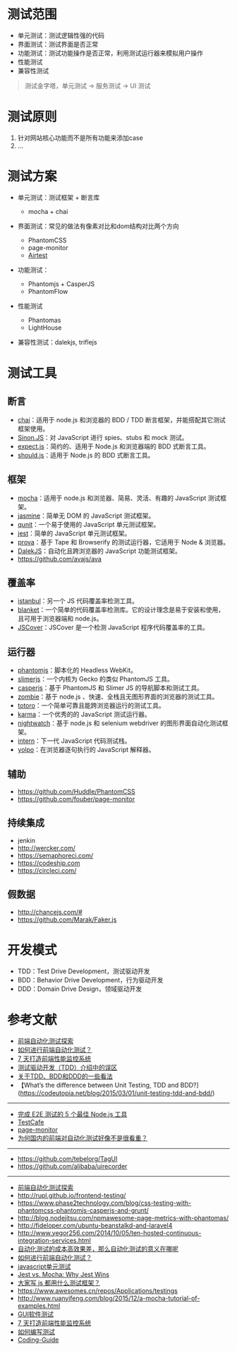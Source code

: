 # 测试范围
- 单元测试：测试逻辑性强的代码
- 界面测试：测试界面是否正常
- 功能测试：测试功能操作是否正常，利用测试运行器来模拟用户操作
- 性能测试
- 兼容性测试

> 测试金字塔，单元测试 -> 服务测试 -> UI 测试

# 测试原则
1. 针对网站核心功能而不是所有功能来添加case
2. ...

# 测试方案
- 单元测试：测试框架 + 断言库

    - mocha + chai

- 界面测试：常见的做法有像素对比和dom结构对比两个方向

    - PhantomCSS
    - page-monitor
    - [Airtest](https://github.com/AirtestProject/Airtest)

- 功能测试：

    - Phantomjs + CasperJS
    - PhantomFlow

- 性能测试

    - Phantomas
    - LightHouse

- 兼容性测试：dalekjs, triflejs


# 测试工具
## 断言
- [chai](https://github.com/chaijs/chai)：适用于 node.js 和浏览器的 BDD / TDD 断言框架，并能搭配其它测试框架使用。
- [Sinon.JS](https://github.com/sinonjs/sinon)：对 JavaScript 进行 spies、stubs 和 mock 测试。
- [expect.js](https://github.com/Automattic/expect.js)：简约的、适用于 Node.js 和浏览器端的 BDD 式断言工具。
- [should.js](https://github.com/tj/should.js)：适用于 Node.js 的 BDD 式断言工具。

## 框架
- [mocha](https://github.com/mochajs/mocha)：适用于 node.js 和浏览器、简易、灵活、有趣的 JavaScript 测试框架。
- [jasmine](https://github.com/jasmine/jasmine)：简单无 DOM 的 JavaScript 测试框架。
- [qunit](https://github.com/jquery/qunit)：一个易于使用的 JavaScript 单元测试框架。
- [jest](https://github.com/facebook/jest)：简单的 JavaScript 单元测试框架。
- [prova](https://github.com/azer/prova)：基于 Tape 和 Browserify 的测试运行器，它适用于 Node & 浏览器。
- [DalekJS](https://github.com/dalekjs/dalek)：自动化且跨浏览器的 JavaScript 功能测试框架。
- https://github.com/avajs/ava

## 覆盖率
- [istanbul](https://github.com/gotwarlost/istanbul)：另一个 JS 代码覆盖率检测工具。
- [blanket](https://github.com/alex-seville/blanket)：一个简单的代码覆盖率检测库。它的设计理念是易于安装和使用，且可用于浏览器端和 node.js。
- [JSCover](https://github.com/tntim96/JSCover)：JSCover 是一个检测 JavaScript 程序代码覆盖率的工具。

## 运行器
- [phantomjs](https://github.com/ariya/phantomjs)：脚本化的 Headless WebKit。
- [slimerjs](https://github.com/laurentj/slimerjs)：一个内核为 Gecko 的类似 PhantomJS 工具。
- [casperjs](https://github.com/n1k0/casperjs)：基于 PhantomJS 和 Slimer JS 的导航脚本和测试工具。
- [zombie](https://github.com/assaf/zombie)：基于 node.js 、快速、全栈且无图形界面的浏览器的测试工具。
- [totoro](https://github.com/totorojs/totoro)：一个简单可靠且能跨浏览器运行的测试工具。
- [karma](https://github.com/karma-runner/karma)：一个优秀的的 JavaScript 测试运行器。
- [nightwatch](https://github.com/nightwatchjs/nightwatch)：基于 node.js 和 selenium webdriver 的图形界面自动化测试框架。
- [intern](https://github.com/theintern/intern)：下一代 JavaScript 代码测试栈。
- [yolpo](http://www.yolpo.com/)：在浏览器逐句执行的 JavaScript 解释器。

## 辅助
- https://github.com/Huddle/PhantomCSS
- https://github.com/fouber/page-monitor

## 持续集成
- jenkin
- http://wercker.com/
- https://semaphoreci.com/
- https://codeship.com
- https://circleci.com/

## 假数据

- http://chancejs.com/#
- https://github.com/Marak/Faker.js


# 开发模式
- TDD：Test Drive Development，测试驱动开发
- BDD：Behavior Drive Development，行为驱动开发
- DDD：Domain Drive Design，领域驱动开发

# 参考文献
- [前端自动化测试探索](http://fex.baidu.com/blog/2015/07/front-end-test/)
- [如何进行前端自动化测试？](https://www.zhihu.com/question/29922082)
- [7 天打造前端性能监控系统](http://fex.baidu.com/blog/2014/05/build-performance-monitor-in-7-days/)
- [测试驱动开发（TDD）介绍中的误区](http://blog.jobbole.com/64431/)
- [关于TDD、BDD和DDD的一些看法](http://www.cnblogs.com/ustbwuyi/archive/2012/10/26/2741223.html)
- 【What’s the difference between Unit Testing, TDD and BDD?](https://codeutopia.net/blog/2015/03/01/unit-testing-tdd-and-bdd/)
---

- [完成 E2E 测试的 5 个最佳 Node.js 工具](https://medium.com/@adrian_lewis/top-5-most-rated-node-js-frameworks-for-end-to-end-web-testing-f8ebca4e5d44#.vk449a1r5)
- [TestCafe](https://zhuanlan.zhihu.com/p/25973163)
- [page-monitor](https://github.com/fouber/page-monitor)
- [为何国内的前端对自动化测试好像不是很看重？](https://www.zhihu.com/question/57415062)

---

- https://github.com/tebelorg/TagUI
- https://github.com/alibaba/uirecorder

---

- [前端自动化测试探索](http://fex.baidu.com/blog/2015/07/front-end-test/)
- http://rupl.github.io/frontend-testing/
- https://www.phase2technology.com/blog/css-testing-with-phantomcss-phantomjs-casperjs-and-grunt/
- http://blog.nodejitsu.com/npmawesome-page-metrics-with-phantomas/
- http://fideloper.com/ubuntu-beanstalkd-and-laravel4
- http://www.yegor256.com/2014/10/05/ten-hosted-continuous-integration-services.html
- [自动化测试的成本高效果差，那么自动化测试的意义在哪呢](http://www.zhihu.com/question/19786019)
- [如何进行前端自动化测试？](https://www.zhihu.com/question/29922082)
- [javascript单元测试](http://www.cnblogs.com/frostbelt/archive/2012/08/03/2622302.html)
- [Jest vs. Mocha: Why Jest Wins](http://andrew.codes/jest-vs-mocha-why-jest-wins/)
- [大家写 js 都用什么测试框架？](https://www.v2ex.com/t/266660)
- https://www.awesomes.cn/repos/Applications/testings
- http://www.ruanyifeng.com/blog/2015/12/a-mocha-tutorial-of-examples.html
- [GUI软件测试](http://baike.baidu.com/view/5131653.htm)
- [7 天打造前端性能监控系统](http://fex.baidu.com/blog/2014/05/build-performance-monitor-in-7-days/)
- [如何编写测试](http://growth.phodal.com/#如何编写测试)
- [Coding-Guide](https://github.com/ecmadao/Coding-Guide/blob/master/Notes/UnitTest/%E5%89%8D%E7%AB%AF%E5%8D%95%E5%85%83%E6%B5%8B%E8%AF%95%E6%8E%A2%E7%B4%A2.md)
